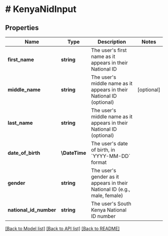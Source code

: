 # # KenyaNidInput

## Properties

Name | Type | Description | Notes
------------ | ------------- | ------------- | -------------
**first_name** | **string** | The user&#39;s first name as it appears in their National ID |
**middle_name** | **string** | The user&#39;s middle name as it appears in their National ID (optional) | [optional]
**last_name** | **string** | The user&#39;s middle name as it appears in their National ID (optional) |
**date_of_birth** | **\DateTime** | The user&#39;s date of birth, in &#x60;YYYY-MM-DD&#x60; format |
**gender** | **string** | The user&#39;s gender as it appears in their National ID (e.g., male, female) |
**national_id_number** | **string** | The user&#39;s South Kenya National ID number |

[[Back to Model list]](../../README.md#models) [[Back to API list]](../../README.md#endpoints) [[Back to README]](../../README.md)
